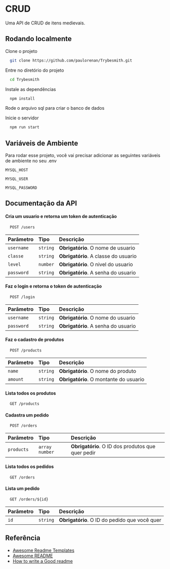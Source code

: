 # CRUD

Uma API de CRUD de itens medievais.

## Rodando localmente

Clone o projeto

```bash
  git clone https://github.com/paulorenan/Trybesmith.git
```

Entre no diretório do projeto

```bash
  cd Trybesmith
```

Instale as dependências

```bash
  npm install
```
Rode o arquivo sql para criar o banco de dados

Inicie o servidor

```bash
  npm run start
```


## Variáveis de Ambiente

Para rodar esse projeto, você vai precisar adicionar as seguintes variáveis de ambiente no seu .env

`MYSQL_HOST`

`MYSQL_USER`

`MYSQL_PASSWORD`


## Documentação da API

#### Cria um usuario e retorna um token de autenticação

```http
  POST /users
```

| Parâmetro   | Tipo       | Descrição                           |
| :---------- | :--------- | :---------------------------------- |
| `username` | `string` | **Obrigatório**. O nome de usuario |
| `classe` | `string` | **Obrigatório**. A classe do usuario |
| `level` | `number` | **Obrigatório**. O nivel do usuario |
| `password` | `string` | **Obrigatório**. A senha do usuario |

#### Faz o login e retorna o token de autenticação

```http
  POST /login
```

| Parâmetro   | Tipo       | Descrição                                   |
| :---------- | :--------- | :------------------------------------------ |
| `username`      | `string` | **Obrigatório**. O nome do usuario |
| `password` | `string` | **Obrigatório**. A senha do usuario |

#### Faz o cadastro de produtos

```http
  POST /products
```

| Parâmetro   | Tipo       | Descrição                                   |
| :---------- | :--------- | :------------------------------------------ |
| `name`      | `string` | **Obrigatório**. O nome do produto |
| `amount`    | `string` | **Obrigatório**. O montante do usuario |

#### Lista todos os produtos

```http
  GET /products
```
#### Cadastra um pedido

```http
  POST /orders
```

| Parâmetro   | Tipo       | Descrição                                   |
| :---------- | :--------- | :------------------------------------------ |
| `products`      | `array number` | **Obrigatório**. O ID dos produtos que quer pedir |

#### Lista todos os pedidos

```http
  GET /orders
```

#### Lista um pedido

```http
  GET /orders/${id}
```

| Parâmetro   | Tipo       | Descrição                                   |
| :---------- | :--------- | :------------------------------------------ |
| `id`      | `string` | **Obrigatório**. O ID do pedido que você quer |

## Referência

 - [Awesome Readme Templates](https://awesomeopensource.com/project/elangosundar/awesome-README-templates)
 - [Awesome README](https://github.com/matiassingers/awesome-readme)
 - [How to write a Good readme](https://bulldogjob.com/news/449-how-to-write-a-good-readme-for-your-github-project)
